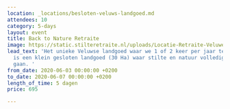 ```yaml
---
location: _locations/besloten-veluws-landgoed.md
attendees: 10
category: 5-days
layout: event
title: Back to Nature Retraite
image: https://static.stilteretraite.nl/uploads/Locatie-Retraite-Veluwe-15.jpg
lead_text: 'Het unieke Veluwse landgoed waar we 1 of 2 keer per jaar te gast zijn
  is een klein gesloten landgoed (30 Ha) waar stilte en natuur volledig hand in hand
  gaan. '
from_date: 2020-06-03 00:00:00 +0200
to_date: 2020-06-07 00:00:00 +0200
length_of_time: 5 dagen
price: 695

---
```

